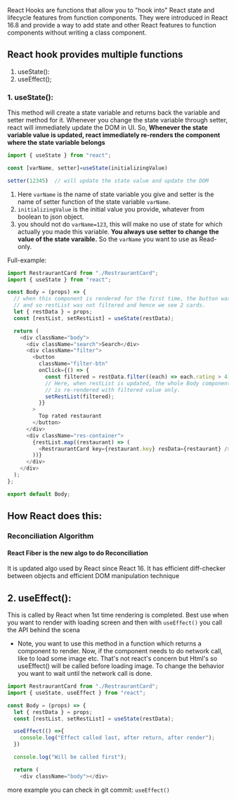 React Hooks are functions that allow you to "hook into" React state and lifecycle features from function components. They were introduced in React 16.8 and provide a way to add state and other React features to function components without writing a class component.
## React hook provides multiple functions
1. useState():
2. useEffect();
### 1. useState():
This method will create a state variable and returns back the variable and setter method for it. Whenever you change the state variable through setter, react will immediately update the DOM in UI. So,
**Whenever the state variable value is updated, react immediately re-renders the component where the state variable belongs**

```js
import { useState } from "react";

const [varName, setter]=useState(initializingValue)

setter(12345)  // will update the state value and update the DOM
```
1. Here `varName` is the name of state variable you give and setter is the name of setter function of the state variable `varName`.
2. `initializingValue` is the initial value you provide, whatever from boolean to json object.
3. you should not do `varName=123`, this will make no use of state for which actually you made this variable. **You always use setter to change the value of the state varaible.** So the `varName` you want to use as Read-only.

Full-example:
```js
import RestraurantCard from "./RestraurantCard";
import { useState } from "react";

const Body = (props) => {
  // when this component is rendered for the first time, the button was not clicked
  // and so restList was not filtered and hence we see 2 cards.
  let { restData } = props;
  const [restList, setRestList] = useState(restData);

  return (
    <div className="body">
      <div className="search">Search</div>
      <div className="filter">
        <button
          className="filter-btn"
          onClick={() => {
            const filtered = restData.filter((each) => each.rating > 4);
            // Here, when restList is updated, the whole Body component
            // is re-rendered with filtered value only.
            setRestList(filtered);
          }}
        >
          Top rated restaurant
        </button>
      </div>
      <div className="res-container">
        {restList.map((restaurant) => (
          <RestraurantCard key={restaurant.key} resData={restaurant} />
        ))}
      </div>
    </div>
  );
};

export default Body;

```
## How React does this:
### Reconciliation Algorithm
#### React Fiber is the new algo to do Reconciliation
It is updated algo used by React since React 16. It has efficient diff-checker between objects and efficient DOM manipulation technique


## 2. useEffect():
This is called by React when 1st time rendering is completed. Best use when you want to render with loading screen and then with `useEffect()` you call the API behind the scena
* Note, you want to use this method in a function which returns a component to render. Now, if the component needs to do network call, like to load some image etc. That's not react's concern but Html's so useEffect() will be called before loading image. To change the behavior you want to wait until the network call is done.
```js
import RestraurantCard from "./RestraurantCard";
import { useState, useEffect } from "react";

const Body = (props) => {
  let { restData } = props;
  const [restList, setRestList] = useState(restData);

  useEffect(() =>{
    console.log("Effect called last, after return, after render");
  })

  console.log("Will be called first");

  return (
    <div className="body"></div>
```
more example you can check in git commit: `useEffect()`